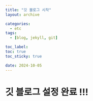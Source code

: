 ```yaml
---
title: "깃 블로그 시작"
layout: archive

categories:
  - etc
tags:
  - [blog, jekyll, git]

toc_label:
toc: true
toc_sticky: true

date: 2024-10-05
---
```


# 깃 블로그 설정 완료 !!!
